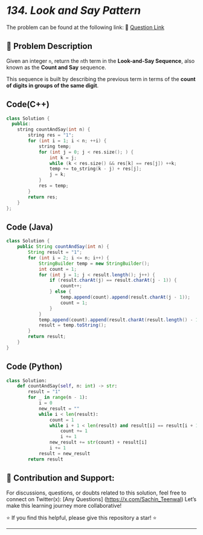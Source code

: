 # *134. Look and Say Pattern*

The problem can be found at the following link: 🔗 [Question Link](https://www.geeksforgeeks.org/problems/decode-the-pattern1138/1)

## **🧩 Problem Description**

Given an integer `n`, return the `n`th term in the **Look-and-Say Sequence**, also known as the **Count and Say** sequence.

This sequence is built by describing the previous term in terms of the **count of digits in groups of the same digit**.


## Code(C++)
```cpp
class Solution {
  public:
    string countAndSay(int n) {
        string res = "1";
        for (int i = 1; i < n; ++i) {
            string temp;
            for (int j = 0; j < res.size(); ) {
                int k = j;
                while (k < res.size() && res[k] == res[j]) ++k;
                temp += to_string(k - j) + res[j];
                j = k;
            }
            res = temp;
        }
        return res;
    }
};
```

## Code (Java)

```java
class Solution {
    public String countAndSay(int n) {
        String result = "1";
        for (int i = 2; i <= n; i++) {
            StringBuilder temp = new StringBuilder();
            int count = 1;
            for (int j = 1; j < result.length(); j++) {
                if (result.charAt(j) == result.charAt(j - 1)) {
                    count++;
                } else {
                    temp.append(count).append(result.charAt(j - 1));
                    count = 1;
                }
            }
            temp.append(count).append(result.charAt(result.length() - 1));
            result = temp.toString();
        }
        return result;
    }
}
```

## Code (Python)

```python
class Solution:
    def countAndSay(self, n: int) -> str:
        result = "1"
        for _ in range(n - 1):
            i = 0
            new_result = ""
            while i < len(result):
                count = 1
                while i + 1 < len(result) and result[i] == result[i + 1]:
                    count += 1
                    i += 1
                new_result += str(count) + result[i]
                i += 1
            result = new_result
        return result
```



## 🎯 **Contribution and Support:**

For discussions, questions, or doubts related to this solution, feel free to connect on Twitter(x): [Any Questions] (https://x.com/Sachin_Teenwal) Let’s make this learning journey more collaborative!

⭐ If you find this helpful, please give this repository a star! ⭐

---
